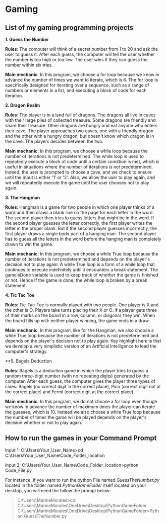 # Gaming

## List of my gaming programming projects

**1. Guess the Number**

**Rules**: The computer will think of a secret number from 1 to 20 and ask the user to guess it.  After each guess, the computer will tell the user whether the number is too high or too low. The user wins if they can guess the number within six tries.

**Main mechanic**: In this program, we choose a for loop because we know in advance the number of times we want to iterate, which is 6. The for loop is specifically designed for iterating over a sequence, such as a range of numbers or elements in a list, and executing a block of code for each iteration. 

**2. Dragon Realm**

**Rules**: The player is in a land full of dragons. The dragons all live in caves with their large piles of collected treasure. Some dragons are friendly and share their treasure. Other dragons are hungry and eat anyone who enters their cave. The player approaches two caves, one with a friendly dragon and the other with a hungry dragon, but doesn't know which dragon is in the cave. The players decides between the two.

**Main mechanic**: In this program, we choose a while loop because the number of iterations is not predetermined. The while loop is used to repeatedly execute a block of code until a certain condition is met, which is useful in situations where the number of iterations is not predetermined. Indeed, the user is prompted to choose a cave, and we check to ensure until the input is either '1' or '2'. Also, we allow the user to play again, and we will repeatedly execute the game until the user chooses not to play again. 

**3. The Hangman**

**Rules**: Hangman is a game for two people in which one player thinks of a word and then draws a blank line on the page for each letter in the word. The second player then tries to guess letters that might be in the word. If the second player guesses the letter correctly, the first player writes the letter in the proper blank.
But if the second player guesses incorrectly, the first player draws a single body part of a hanging man. The second player has to guess all the letters in the word before the hanging man is completely drawn to win the game.

**Main mechanic**: In this program, we choose a while True loop because the number of iterations is not predetermined and depends on the player's decision not to play again. A while True loop is a form of a while loop that continues to execute indefinitely until it encounters a break statement. The gameIsDone variable is used to keep track of whether the game is finished or not. Hence if the game is done, the while loop is broken by a break statement.

**4. Tic Tac Toe**

**Rules**: Tic-Tac-Toe is normally played with two people. One player is X and the other is O. Players take turns placing their X or O. If a player gets three of their marks on the board in a row, column, or diagonal, they win. When the board fills up with neither player winning, the game ends in a draw.

**Main mechanic**: In this program, like for the Hangman, we also choose a while True loop because the number of iterations is not predetermined and depends on the player's decision not to play again. Key highlight here is that we develop a very simplistic version of an Artificial Intelligence to lead the computer's strategy.

**5. Bagels Deduction

**Rules**: Bagels is a deduction game in which the player tries to guess a random three-digit number (with no repeating digits) generated by the computer. After each guess, the computer gives the player three types of clues: Bagels (no correct digit in the correct place), Pico (correct digit not at the correct place) and Fermi (correct digit at the correct place).

**Main mechanic**: In this program, we do not choose a for loop even though we know in advance the number of maximum times the player can iterate the guesses, which is 10. Instead we also choose a while True loop because the number of times the game will be played depends on the player's decision whether or not to play again.

## How to run the games in your Command Prompt

Input 1: C:\Users\Your_User_Name>cd C:\Users\Your_User_Name\Code_Folder_location

Input 2: C:\Users\Your_User_Name\Code_Folder_location>python Code_File.py 

For instance, if you want to run the python File named *GuessTheNumber.py* located in the folder named *PythonGameFolder* itself located on your desktop, you will need the follow the prompt below:

>C:\Users\MarineMorales>cd C:\Users\MarineMorales\OneDrive\Desktop\PythonGameFolder
>C:\Users\MarineMorales\OneDrive\Desktop\PythonGameFolder>Python GuessTheNumber.py
